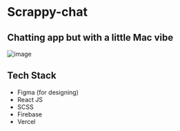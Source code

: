# Scrappy-chat
## Chatting app but with a little Mac vibe
![image](https://user-images.githubusercontent.com/87796038/206976796-88903490-d321-473c-9818-c23734a87973.png)

## Tech Stack
- Figma (for designing)
- React JS
- SCSS
- Firebase
- Vercel
